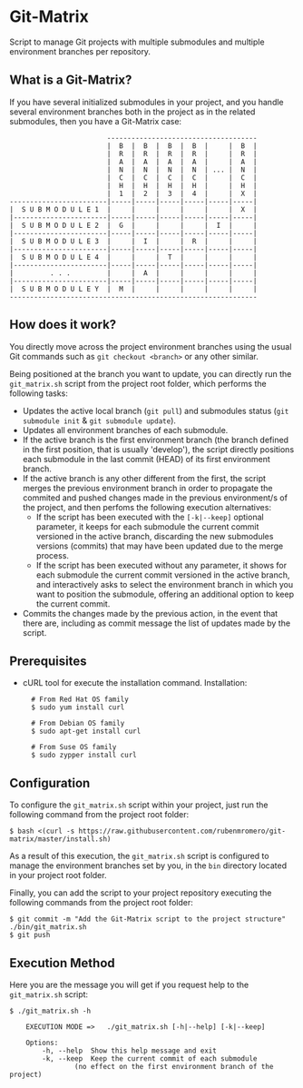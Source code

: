 # Git-Matrix

Script to manage Git projects with multiple submodules and multiple environment branches per repository.

## What is a Git-Matrix?

If you have several initialized submodules in your project, and you handle several environment branches both in the project as in the related submodules, then you have a Git-Matrix case:

                            -------------------------------------
                            |  B  |  B  |  B  |  B  |     |  B  |
                            |  R  |  R  |  R  |  R  |     |  R  |
                            |  A  |  A  |  A  |  A  |     |  A  |
                            |  N  |  N  |  N  |  N  | ... |  N  |
                            |  C  |  C  |  C  |  C  |     |  C  |
                            |  H  |  H  |  H  |  H  |     |  H  |
                            |  1  |  2  |  3  |  4  |     |  X  |
    ------------------------|-----|-----|-----|-----|-----|-----|
    |  S U B M O D U L E 1  |     |     |     |     |     |  X  |
    |-----------------------|-----|-----|-----|-----|-----|-----|
    |  S U B M O D U L E 2  |  G  |     |     |     |  I  |     |
    |-----------------------|-----|-----|-----|-----|-----|-----|
    |  S U B M O D U L E 3  |     |  I  |     |  R  |     |     |
    |-----------------------|-----|-----|-----|-----|-----|-----|
    |  S U B M O D U L E 4  |     |     |  T  |     |     |     |
    |-----------------------|-----|-----|-----|-----|-----|-----|
    |         . . .         |     |  A  |     |     |     |     |
    |-----------------------|-----|-----|-----|-----|-----|-----|
    |  S U B M O D U L E Y  |  M  |     |     |     |     |     |
    -------------------------------------------------------------

## How does it work?

You directly move across the project environment branches using the usual Git commands such as `git checkout <branch>` or any other similar.

Being positioned at the branch you want to update, you can directly run the `git_matrix.sh` script from the project root folder, which performs the following tasks:

* Updates the active local branch (`git pull`) and submodules status (`git submodule init` & `git submodule update`).
* Updates all environment branches of each submodule.
* If the active branch is the first environment branch (the branch defined in the first position, that is usually 'develop'), the script directly positions each submodule in the last commit (HEAD) of its first environment branch.
* If the active branch is any other different from the first, the script merges the previous environment branch in order to propagate the commited and pushed changes made in the previous environment/s of the project, and then perfoms the following execution alternatives:
    * If the script has been executed with the `[-k|--keep]` optional parameter, it keeps for each submodule the current commit versioned in the active branch, discarding the new submodules versions (commits) that may have been updated due to the merge process.
    * If the script has been executed without any parameter, it shows for each submodule the current commit versioned in the active branch, and interactively asks to select the environment branch in which you want to position the submodule, offering an additional option to keep the current commit.
* Commits the changes made by the previous action, in the event that there are, including as commit message the list of updates made by the script.

## Prerequisites

* cURL tool for execute the installation command. Installation:

        # From Red Hat OS family
        $ sudo yum install curl
        
        # From Debian OS family
        $ sudo apt-get install curl
        
        # From Suse OS family
        $ sudo zypper install curl
 
## Configuration

To configure the `git_matrix.sh` script within your project, just run the following command from the project root folder:

    $ bash <(curl -s https://raw.githubusercontent.com/rubenmromero/git-matrix/master/install.sh)

As a result of this execution, the `git_matrix.sh` script is configured to manage the environment branches set by you, in the `bin` directory located in your project root folder.

Finally, you can add the script to your project repository executing the following commands from the project root folder:

    $ git commit -m "Add the Git-Matrix script to the project structure" ./bin/git_matrix.sh
    $ git push

## Execution Method

Here you are the message you will get if you request help to the `git_matrix.sh` script:

    $ ./git_matrix.sh -h
    
    	EXECUTION MODE =>	./git_matrix.sh [-h|--help] [-k|--keep]
    
    	Options:
    		-h, --help	Show this help message and exit
    		-k, --keep	Keep the current commit of each submodule
    				(no effect on the first environment branch of the project)
